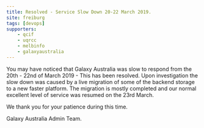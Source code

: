 ```yaml
---
title: Resolved - Service Slow Down 20-22 March 2019.
site: freiburg
tags: [devops]
supporters:
    - qcif
    - uqrcc
    - melbinfo
    - galaxyaustralia
---
```

You may have noticed that Galaxy Australia was slow to respond from the 20th - 22nd of March 2019 - This has been resolved. Upon investigation the slow down was caused by a live migration of some of the backend storage to a new faster platform. The migration is mostly completed and our normal excellent level of service was resumed on the 23rd March.

We thank you for your patience during this time.

Galaxy Australia Admin Team.
